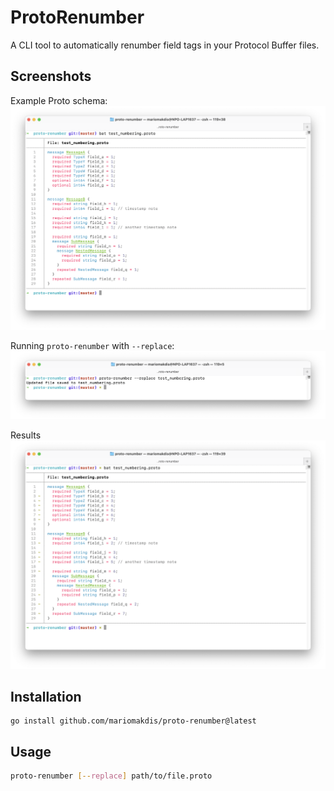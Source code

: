 # ProtoRenumber

A CLI tool to automatically renumber field tags in your Protocol Buffer files.

## Screenshots

Example Proto schema:
![img](/images/before.png)

Running `proto-renumber` with `--replace`:
![img](/images/command.png)

Results
![img](/images/after.png)

## Installation
```
go install github.com/mariomakdis/proto-renumber@latest
```

## Usage

```bash
proto-renumber [--replace] path/to/file.proto
```

